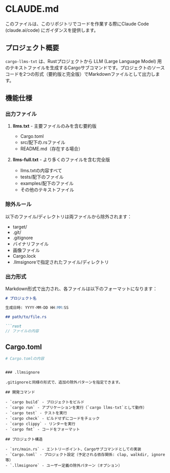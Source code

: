 # CLAUDE.md

このファイルは、このリポジトリでコードを作業する際にClaude Code (claude.ai/code) にガイダンスを提供します。

## プロジェクト概要

`cargo-llms-txt` は、Rustプロジェクトから LLM (Large Language Model) 用のテキストファイルを生成するCargoサブコマンドです。プロジェクトのソースコードを2つの形式（要約版と完全版）でMarkdownファイルとして出力します。

## 機能仕様

### 出力ファイル

1. **llms.txt** - 主要ファイルのみを含む要約版
   - Cargo.toml
   - src/配下の.rsファイル
   - README.md（存在する場合）

2. **llms-full.txt** - より多くのファイルを含む完全版
   - llms.txtの内容すべて
   - tests/配下のファイル
   - examples/配下のファイル
   - その他のテキストファイル

### 除外ルール

以下のファイル/ディレクトリは両ファイルから除外されます：
- target/
- .git/
- .gitignore
- バイナリファイル
- 画像ファイル
- Cargo.lock
- .llmsignoreで指定されたファイル/ディレクトリ

### 出力形式

Markdown形式で出力され、各ファイルは以下のフォーマットになります：

```markdown
# プロジェクト名

生成日時: YYYY-MM-DD HH:MM:SS

## path/to/file.rs

```rust
// ファイルの内容
```

## Cargo.toml

```toml
# Cargo.tomlの内容
```
```

### .llmsignore

.gitignoreと同様の形式で、追加の除外パターンを指定できます。

## 開発コマンド

- `cargo build` - プロジェクトをビルド
- `cargo run` - アプリケーションを実行（`cargo llms-txt`として動作）
- `cargo test` - テストを実行
- `cargo check` - ビルドせずにコードをチェック
- `cargo clippy` - リンターを実行
- `cargo fmt` - コードをフォーマット

## プロジェクト構造

- `src/main.rs` - エントリーポイント、Cargoサブコマンドとしての実装
- `Cargo.toml` - プロジェクト設定（予定される依存関係: clap, walkdir, ignore等）
- `.llmsignore` - ユーザー定義の除外パターン（オプション）